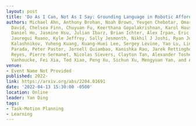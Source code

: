 ```yaml
---
layout: post
title: 'Do As I Can, Not As I Say: Grounding Language in Robotic Affordances'
authors: Michael Ahn, Anthony Brohan, Noah Brown, Yevgen Chebotar, Omar Cortes, Byron
  David, Chelsea Finn, Chuyuan Fu, Keerthana Gopalakrishnan, Karol Hausman, Alex Herzog,
  Daniel Ho, Jasmine Hsu, Julian Ibarz, Brian Ichter, Alex Irpan, Eric Jang, Rosario
  Jauregui Ruano, Kyle Jeffrey, Sally Jesmonth, Nikhil J Joshi, Ryan Julian, Dmitry
  Kalashnikov, Yuheng Kuang, Kuang-Huei Lee, Sergey Levine, Yao Lu, Linda Luu, Carolina
  Parada, Peter Pastor, Jornell Quiambao, Kanishka Rao, Jarek Rettinghouse, Diego
  Reyes, Pierre Sermanet, Nicolas Sievers, Clayton Tan, Alexander Toshev, Vincent
  Vanhoucke, Fei Xia, Ted Xiao, Peng Xu, Sichun Xu, Mengyuan Yan, and Andy Zeng
venue:
- Event Name Not Provided
published: 2022-
link: https://arxiv.org/abs/2204.01691
date: '2022-04-13 15:30:00 -0500'
location: Online
leader: Yan Ding
tags:
- Task-Motion Planning
- Learning
---
```

